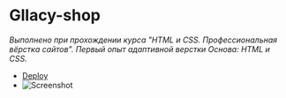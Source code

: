 # Gllacy-shop

*Выполнено при прохождении курса "HTML и CSS. Профессиональная вёрстка сайтов".*
*Первый опыт адаптивной верстки*
*Основа: HTML и CSS.*


- [Deploy](https://mabay919.github.io/gllacy_shop/)
- ![Screenshot](https://user-images.githubusercontent.com/54597981/114052047-5431d380-9896-11eb-8757-98a2355bf7bf.png)
